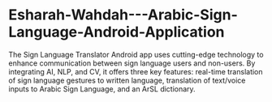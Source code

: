 # Esharah-Wahdah---Arabic-Sign-Language-Android-Application
The Sign Language Translator Android app uses cutting-edge technology to enhance communication between sign language users and non-users. By integrating AI, NLP, and CV, it offers three key features: real-time translation of sign language gestures to written language, translation of text/voice inputs to Arabic Sign Language, and an ArSL dictionary.
